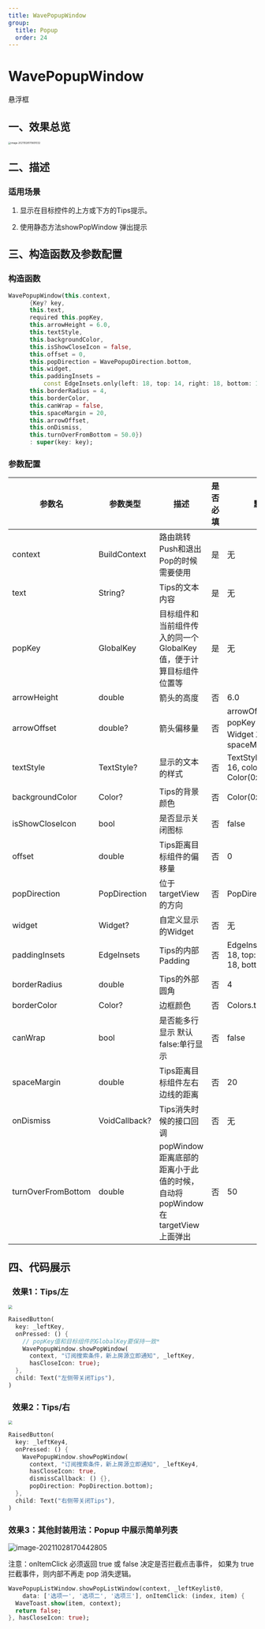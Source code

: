 ```yaml
---
title: WavePopupWindow
group:
  title: Popup
  order: 24
---
```


# WavePopupWindow

悬浮框

## 一、效果总览

<img src="./img/WavePopupWindowIntro.png" alt="image-20211028170601032" style="zoom: 33%;" />



## 二、描述

### 适用场景
1. 显示在目标控件的上方或下方的Tips提示。

2. 使用静态方法showPopWindow 弹出提示

## 三、构造函数及参数配置

### 构造函数


``` dart
WavePopupWindow(this.context,
      {Key? key,
      this.text,
      required this.popKey,
      this.arrowHeight = 6.0,
      this.textStyle,
      this.backgroundColor,
      this.isShowCloseIcon = false,
      this.offset = 0,
      this.popDirection = WavePopupDirection.bottom,
      this.widget,
      this.paddingInsets =
          const EdgeInsets.only(left: 18, top: 14, right: 18, bottom: 14),
      this.borderRadius = 4,
      this.borderColor,
      this.canWrap = false,
      this.spaceMargin = 20,
      this.arrowOffset,
      this.onDismiss,
      this.turnOverFromBottom = 50.0})
      : super(key: key);
```


### 参数配置

| **参数名** | **参数类型** | **描述** | **是否必填** | **默认值** |
| --- | --- | --- | --- | --- |
| context | BuildContext | 路由跳转Push和退出Pop的时候需要使用 | 是 | 无 |
| text | String? | Tips的文本内容 | 是 | 无 |
| popKey | GlobalKey | 目标组件和当前组件传入的同一个GlobalKey值，便于计算目标组件位置等 | 是 | 无 |
| arrowHeight | double | 箭头的高度 | 否 | 6.0 |
| arrowOffset | double? | 箭头偏移量 | 否 | arrowOffset = popKey 对应的 Widget 左右居中 - spaceMargin |
| textStyle | TextStyle? | 显示的文本的样式 | 否 | TextStyle(fontSize: 16, color: Color(0xFFFFFFFF)) |
| backgroundColor | Color? | Tips的背景颜色 | 否 | Color(0xFF1A1A1A) |
| isShowCloseIcon | bool | 是否显示关闭图标 | 否 | false |
| offset | double | Tips距离目标组件的偏移量 | 否 | 0 |
| popDirection | PopDirection | 位于targetView的方向 | 否 | PopDirection.bottom |
| widget | Widget? | 自定义显示的Widget | 否 | 无 |
| paddingInsets | EdgeInsets | Tips的内部Padding | 否 | EdgeInsets.only(left: 18, top: 14, right: 18, bottom: 14) |
| borderRadius | double | Tips的外部圆角 | 否 | 4 |
| borderColor | Color? | 边框颜色 | 否 | Colors.transparent |
| canWrap | bool | 是否能多行显示 默认false:单行显示 | 否 | false |
| spaceMargin | double | Tips距离目标组件左右边线的距离 | 否 | 20 |
| onDismiss | VoidCallback? | Tips消失时候的接口回调 | 否 | 无 |
| turnOverFromBottom | double | popWindow距离底部的距离小于此值的时候，自动将popWindow在targetView上面弹出 | 否 | 50 |



## 四、代码展示

###  效果1：Tips/左

 <img src="./img/WavePopupWindowDemo1.png" style="zoom:50%;" />




```dart
RaisedButton(  
  key: _leftKey,  
  onPressed: () {  
    // popKey值和目标组件的GlobalKey要保持一致*  
    WavePopupWindow.showPopWindow(  
      context, "订阅搜索条件，新上房源立即通知", _leftKey,  
      hasCloseIcon: true);  
  },  
  child: Text("左侧带关闭Tips"),  
)
```

###  效果2：Tips/右

 <img src="./img/WavePopupWindowDemo2.png" style="zoom:50%;" />


```dart
RaisedButton(  
  key: _leftKey4,  
  onPressed: () {  
    WavePopupWindow.showPopWindow(  
      context, "订阅搜索条件，新上房源立即通知", _leftKey4,  
      hasCloseIcon: true,  
      dismissCallback: () {},  
      popDirection: PopDirection.bottom);  
  },  
  child: Text("右侧带关闭Tips"),  
)
```



### 效果3：其他封装用法：Popup 中展示简单列表

![image-20211028170442805](./img/WavePopupWindowDemo3.png)

注意：onItemClick 必须返回 true 或 false 决定是否拦截点击事件， 如果为 true 拦截事件，则内部不再走 pop 消失逻辑。
```dart
WavePopupListWindow.showPopListWindow(context, _leftKeylist0,
    data: ['选项一', '选项二', '选项三'], onItemClick: (index, item) {
  WaveToast.show(item, context);
  return false;
}, hasCloseIcon: true);
```

